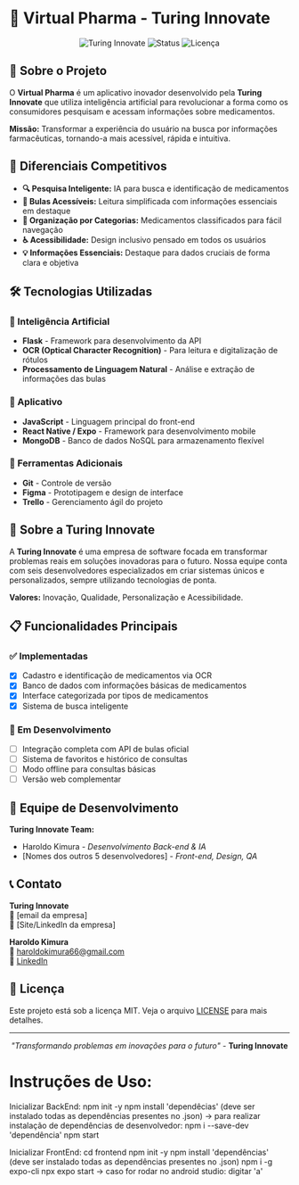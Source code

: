 # 💊 Virtual Pharma - Turing Innovate

<div align="center">

![Turing Innovate](https://img.shields.io/badge/Desenvolvido%20por-Turing%20Innovate-blueviolet)
![Status](https://img.shields.io/badge/Status-Em%20Desenvolvimento-orange)
![Licença](https://img.shields.io/badge/Licença-MIT-green)

</div>

## 📱 Sobre o Projeto

O **Virtual Pharma** é um aplicativo inovador desenvolvido pela **Turing Innovate** que utiliza inteligência artificial para revolucionar a forma como os consumidores pesquisam e acessam informações sobre medicamentos.

**Missão:** Transformar a experiência do usuário na busca por informações farmacêuticas, tornando-a mais acessível, rápida e intuitiva.

## 🎯 Diferenciais Competitivos

- **🔍 Pesquisa Inteligente:** IA para busca e identificação de medicamentos
- **📖 Bulas Acessíveis:** Leitura simplificada com informações essenciais em destaque
- **🎯 Organização por Categorias:** Medicamentos classificados para fácil navegação
- **♿ Acessibilidade:** Design inclusivo pensado em todos os usuários
- **💡 Informações Essenciais:** Destaque para dados cruciais de forma clara e objetiva

## 🛠️ Tecnologias Utilizadas

### 🤖 Inteligência Artificial
- **Flask** - Framework para desenvolvimento da API
- **OCR (Optical Character Recognition)** - Para leitura e digitalização de rótulos
- **Processamento de Linguagem Natural** - Análise e extração de informações das bulas

### 📱 Aplicativo
- **JavaScript** - Linguagem principal do front-end
- **React Native / Expo** - Framework para desenvolvimento mobile
- **MongoDB** - Banco de dados NoSQL para armazenamento flexível

### 🔧 Ferramentas Adicionais
- **Git** - Controle de versão
- **Figma** - Prototipagem e design de interface
- **Trello** - Gerenciamento ágil do projeto

## 🏢 Sobre a Turing Innovate

A **Turing Innovate** é uma empresa de software focada em transformar problemas reais em soluções inovadoras para o futuro. Nossa equipe conta com seis desenvolvedores especializados em criar sistemas únicos e personalizados, sempre utilizando tecnologias de ponta.

**Valores:** Inovação, Qualidade, Personalização e Acessibilidade.

## 📋 Funcionalidades Principais

### ✅ Implementadas
- [x] Cadastro e identificação de medicamentos via OCR
- [x] Banco de dados com informações básicas de medicamentos
- [x] Interface categorizada por tipos de medicamentos
- [x] Sistema de busca inteligente

### 🚧 Em Desenvolvimento
- [ ] Integração completa com API de bulas oficial
- [ ] Sistema de favoritos e histórico de consultas
- [ ] Modo offline para consultas básicas
- [ ] Versão web complementar

## 👥 Equipe de Desenvolvimento

**Turing Innovate Team:**
- Haroldo Kimura - *Desenvolvimento Back-end & IA*
- [Nomes dos outros 5 desenvolvedores] - *Front-end, Design, QA*

## 📞 Contato

**Turing Innovate**  
📧 [email da empresa]  
🔗 [Site/LinkedIn da empresa]  

**Haroldo Kimura**  
📧 haroldokimura66@gmail.com  
🔗 [LinkedIn](https://www.linkedin.com/in/haroldo-kimura-a9013b229)

## 📄 Licença

Este projeto está sob a licença MIT. Veja o arquivo [LICENSE](LICENSE) para mais detalhes.

---

<div align="center">

*"Transformando problemas em inovações para o futuro"* - **Turing Innovate**

</div>

# Instruções de Uso:

Inicializar BackEnd:
npm init -y
npm install 'dependêcias' (deve ser instalado todas as dependências presentes no .json)
-> para realizar instalação de dependências de desenvolvedor: npm i --save-dev 'dependência'
npm start

Inicializar FrontEnd:
cd frontend
npm init -y 
npm install 'dependências' (deve ser instalado todas as dependências presentes no .json)
npm i -g expo-cli
npx expo start
-> caso for rodar no android studio: digitar 'a'


